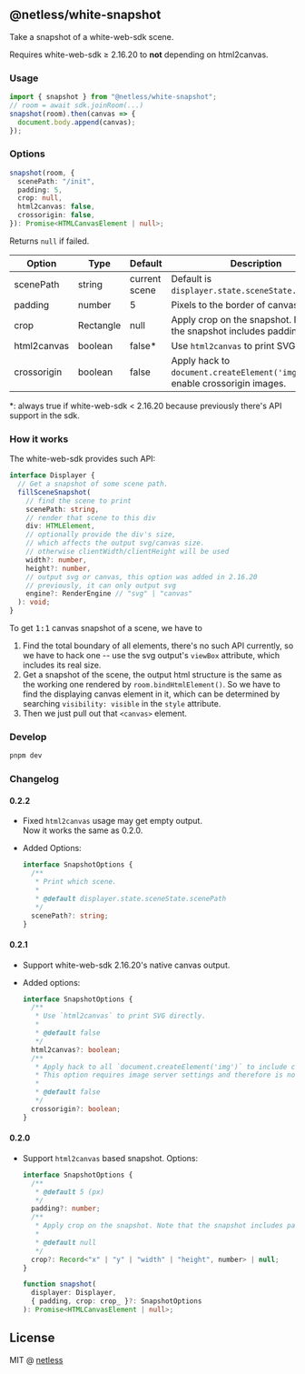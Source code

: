 ## @netless/white-snapshot

Take a snapshot of a white-web-sdk scene.

Requires white-web-sdk &ge; 2.16.20 to **not** depending on html2canvas.

### Usage

```js
import { snapshot } from "@netless/white-snapshot";
// room = await sdk.joinRoom(...)
snapshot(room).then(canvas => {
  document.body.append(canvas);
});
```

### Options

```ts
snapshot(room, {
  scenePath: "/init",
  padding: 5,
  crop: null,
  html2canvas: false,
  crossorigin: false,
}): Promise<HTMLCanvasElement | null>;
```

Returns `null` if failed.

| Option      | Type      | Default       | Description                                                                 |
| ----------- | --------- | ------------- | --------------------------------------------------------------------------- |
| scenePath   | string    | current scene | Default is `displayer.state.sceneState.scenePath`.                          |
| padding     | number    | 5             | Pixels to the border of canvas.                                             |
| crop        | Rectangle | null          | Apply crop on the snapshot. Note that the snapshot includes padding.        |
| html2canvas | boolean   | false\*       | Use `html2canvas` to print SVG directly.                                    |
| crossorigin | boolean   | false         | Apply hack to `document.createElement('img')` to enable crossorigin images. |

\*: always true if white-web-sdk < 2.16.20 because previously there's API support in the sdk.

### How it works

The white-web-sdk provides such API:

```ts
interface Displayer {
  // Get a snapshot of some scene path.
  fillSceneSnapshot(
    // find the scene to print
    scenePath: string,
    // render that scene to this div
    div: HTMLElement,
    // optionally provide the div's size,
    // which affects the output svg/canvas size.
    // otherwise clientWidth/clientHeight will be used
    width?: number,
    height?: number,
    // output svg or canvas, this option was added in 2.16.20
    // previously, it can only output svg
    engine?: RenderEngine // "svg" | "canvas"
  ): void;
}
```

To get <samp>1:1</samp> canvas snapshot of a scene, we have to

1. Find the total boundary of all elements, there's no such API currently,
   so we have to hack one -- use the svg output's `viewBox` attribute, which
   includes its real size.
2. Get a snapshot of the scene, the output html structure is the same as the
   working one rendered by `room.bindHtmlElement()`. So we have to find the
   displaying canvas element in it, which can be determined by searching
   `visibility: visible` in the `style` attribute.
3. Then we just pull out that `<canvas>` element.

### Develop

```bash
pnpm dev
```

### Changelog

#### 0.2.2

- Fixed `html2canvas` usage may get empty output.\
  Now it works the same as 0.2.0.
- Added Options:

  ```ts
  interface SnapshotOptions {
    /**
     * Print which scene.
     *
     * @default displayer.state.sceneState.scenePath
     */
    scenePath?: string;
  }
  ```

#### 0.2.1

- Support white-web-sdk 2.16.20's native canvas output.
- Added options:

  ```ts
  interface SnapshotOptions {
    /**
     * Use `html2canvas` to print SVG directly.
     *
     * @default false
     */
    html2canvas?: boolean;
    /**
     * Apply hack to all `document.createElement('img')` to include crossorigin attribute.
     * This option requires image server settings and therefore is not enabled by default.
     *
     * @default false
     */
    crossorigin?: boolean;
  }
  ```

#### 0.2.0

- Support `html2canvas` based snapshot. Options:

  ```ts
  interface SnapshotOptions {
    /**
     * @default 5 (px)
     */
    padding?: number;
    /**
     * Apply crop on the snapshot. Note that the snapshot includes padding.
     *
     * @default null
     */
    crop?: Record<"x" | "y" | "width" | "height", number> | null;
  }

  function snapshot(
    displayer: Displayer,
    { padding, crop: crop_ }?: SnapshotOptions
  ): Promise<HTMLCanvasElement | null>;
  ```

## License

MIT @ [netless](https://github.com/netless-io/white-snapshot)
